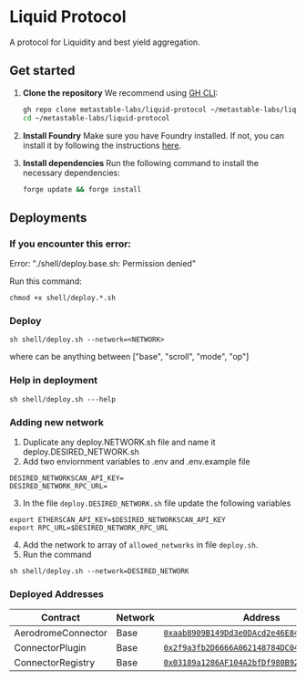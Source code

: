 # Liquid Protocol

A protocol for Liquidity and best yield aggregation.

## Get started

1. **Clone the repository**
   We recommend using [GH CLI](https://cli.github.com):

   ```sh
   gh repo clone metastable-labs/liquid-protocol ~/metastable-labs/liquid-protocol
   cd ~/metastable-labs/liquid-protocol
   ```

2. **Install Foundry**
   Make sure you have Foundry installed. If not, you can install it by following the instructions [here](https://book.getfoundry.sh/getting-started/installation).

3. **Install dependencies**
   Run the following command to install the necessary dependencies:

   ```sh
   forge update && forge install
   ```

## Deployments

### If you encounter this error:

Error: "./shell/deploy.base.sh: Permission denied"

Run this command:

```
chmod +x shell/deploy.*.sh
```

### Deploy

```
sh shell/deploy.sh --network=<NETWORK>
```

where <NETWORK> can be anything between ["base", "scroll", "mode", "op"]

### Help in deployment

```
sh shell/deploy.sh ---help
```

### Adding new network

1. Duplicate any deploy.NETWORK.sh file and name it deploy.DESIRED_NETWORK.sh
2. Add two enviornment variables to .env and .env.example file

```
DESIRED_NETWORKSCAN_API_KEY=
DESIRED_NETWORK_RPC_URL=
```

3. In the file `deploy.DESIRED_NETWORK.sh` file update the following variables

```
export ETHERSCAN_API_KEY=$DESIRED_NETWORKSCAN_API_KEY
export RPC_URL=$DESIRED_NETWORK_RPC_URL
```

4. Add the network to array of `allowed_networks` in file `deploy.sh`.
5. Run the command

```
sh shell/deploy.sh --network=DESIRED_NETWORK
```

### Deployed Addresses

| Contract | Network | Address |
|----------|---------|---------|
| AerodromeConnector | Base | [`0xaab8909B149Dd3e0DAcd2e46E846EAe75070EF47`](https://basescan.org/address/0xaab8909B149Dd3e0DAcd2e46E846EAe75070EF47) |
| ConnectorPlugin | Base | [`0x2f9a3fb2D6666A062148784DC04bC9273E017366`](https://basescan.org/address/0x2f9a3fb2D6666A062148784DC04bC9273E017366) |
| ConnectorRegistry | Base | [`0x03189a1286AF104A2bfDf980B92C152B8CE3CaAd`](https://basescan.org/address/0x03189a1286AF104A2bfDf980B92C152B8CE3CaAd) |